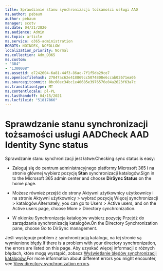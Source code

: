 ```yaml
---
title: Sprawdzanie stanu synchronizacji tożsamości usługi AAD
ms.author: pebaum
author: pebaum
manager: scotv
ms.date: 04/21/2020
ms.audience: Admin
ms.topic: article
ms.service: o365-administration
ROBOTS: NOINDEX, NOFOLLOW
localization_priority: Normal
ms.collection: Adm_O365
ms.custom:
- "304"
- "1300008"
ms.assetid: e7242604-6a81-44f3-86ac-7f1f5da29ce7
ms.openlocfilehash: 27847ac62e418869cc5074808e6ccab02671ea05
ms.sourcegitcommit: 8bc60ec34bc1e40685e3976576e04a2623f63a7c
ms.translationtype: MT
ms.contentlocale: pl-PL
ms.lasthandoff: 04/15/2021
ms.locfileid: "51817866"
---
```

# <a name="check-aad-identity-sync-status"></a><span data-ttu-id="abc63-102">Sprawdzanie stanu synchronizacji tożsamości usługi AAD</span><span class="sxs-lookup"><span data-stu-id="abc63-102">Check AAD Identity Sync status</span></span>

<span data-ttu-id="abc63-103">Sprawdzanie stanu synchronizacji jest łatwe:</span><span class="sxs-lookup"><span data-stu-id="abc63-103">Checking sync status is easy:</span></span>
  
- <span data-ttu-id="abc63-104">Zaloguj się do centrum administracyjnego platformy Microsoft 365 i na stronie głównej wybierz pozycję **Stan** synchronizacji katalogów.</span><span class="sxs-lookup"><span data-stu-id="abc63-104">Sign in to the Microsoft 365 admin center and choose **DirSync Status** on the home page.</span></span>

- <span data-ttu-id="abc63-105">Możesz również przejść do strony Aktywni użytkownicy użytkownicy i na stronie Aktywni użytkownicy \> wybrać pozycję Więcej synchronizacji \> katalogów.</span><span class="sxs-lookup"><span data-stu-id="abc63-105">Alternately, you can go to Users \> Active users, and on the Active users page, choose More \> Directory synchronization.</span></span>

- <span data-ttu-id="abc63-106">W okienku Synchronizacja katalogów wybierz pozycję Przejdź do zarządzania synchronizacją katalogów.</span><span class="sxs-lookup"><span data-stu-id="abc63-106">On the Directory Synchronization pane, choose Go to DirSync management.</span></span>

<span data-ttu-id="abc63-107">Jeśli występuje problem z synchronizacją katalogu, na tej stronie są wymienione błędy.</span><span class="sxs-lookup"><span data-stu-id="abc63-107">If there is a problem with your directory synchronization, the errors are listed on this page.</span></span> <span data-ttu-id="abc63-108">Aby uzyskać więcej informacji o różnych błędach, które mogą wystąpić, zobacz [Wyświetlanie błędów synchronizacji katalogów.](https://docs.microsoft.com//office365/enterprise/identify-directory-synchronization-errors)</span><span class="sxs-lookup"><span data-stu-id="abc63-108">For more information about different errors you might encounter, see [View directory synchronization errors](https://docs.microsoft.com//office365/enterprise/identify-directory-synchronization-errors).</span></span>
  